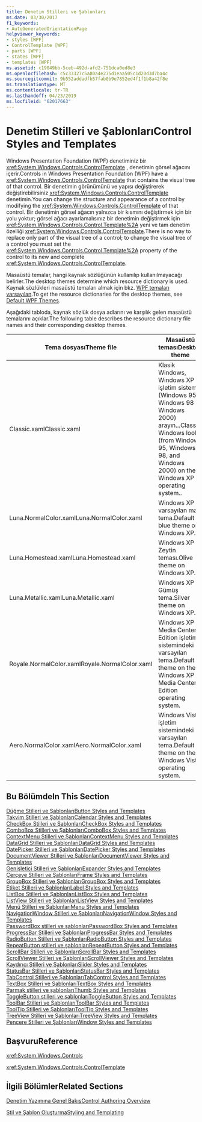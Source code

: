 ```yaml
---
title: Denetim Stilleri ve Şablonları
ms.date: 03/30/2017
f1_keywords:
- AutoGeneratedOrientationPage
helpviewer_keywords:
- styles [WPF]
- ControlTemplate [WPF]
- parts [WPF]
- states [WPF]
- templates [WPF]
ms.assetid: c19049bb-5ceb-492d-afd2-751dca0ed8e3
ms.openlocfilehash: c5c33327c5a80a4e275d1eaa505c1d20d3d7ba4c
ms.sourcegitcommit: 9b552addadfb57fab0b9e7852ed4f1f1b8a42f8e
ms.translationtype: MT
ms.contentlocale: tr-TR
ms.lasthandoff: 04/23/2019
ms.locfileid: "62017663"
---
```

# <a name="control-styles-and-templates"></a><span data-ttu-id="3753d-102">Denetim Stilleri ve Şablonları</span><span class="sxs-lookup"><span data-stu-id="3753d-102">Control Styles and Templates</span></span>
<span data-ttu-id="3753d-103">Windows Presentation Foundation (WPF) denetiminiz bir <xref:System.Windows.Controls.ControlTemplate> , denetimin görsel ağacını içerir.</span><span class="sxs-lookup"><span data-stu-id="3753d-103">Controls in Windows Presentation Foundation (WPF) have a <xref:System.Windows.Controls.ControlTemplate> that contains the visual tree of that control.</span></span> <span data-ttu-id="3753d-104">Bir denetimin görünümünü ve yapısı değiştirerek değiştirebilirsiniz <xref:System.Windows.Controls.ControlTemplate> denetimin.</span><span class="sxs-lookup"><span data-stu-id="3753d-104">You can change the structure and appearance of a control by modifying the <xref:System.Windows.Controls.ControlTemplate> of that control.</span></span> <span data-ttu-id="3753d-105">Bir denetimin görsel ağacın yalnızca bir kısmını değiştirmek için bir yolu yoktur; görsel ağacı ayarlamalısınız bir denetimin değiştirmek için <xref:System.Windows.Controls.Control.Template%2A> yeni ve tam denetim özelliği <xref:System.Windows.Controls.ControlTemplate>.</span><span class="sxs-lookup"><span data-stu-id="3753d-105">There is no way to replace only part of the visual tree of a control; to change the visual tree of a control you must set the <xref:System.Windows.Controls.Control.Template%2A> property of the control to its new and complete <xref:System.Windows.Controls.ControlTemplate>.</span></span>  
  
 <span data-ttu-id="3753d-106">Masaüstü temalar, hangi kaynak sözlüğünün kullanılıp kullanılmayacağı belirler.</span><span class="sxs-lookup"><span data-stu-id="3753d-106">The desktop themes determine which resource dictionary is used.</span></span> <span data-ttu-id="3753d-107">Kaynak sözlükleri masaüstü temaları almak için bkz. [WPF temaları varsayılan](https://go.microsoft.com/fwlink/?LinkID=158252).</span><span class="sxs-lookup"><span data-stu-id="3753d-107">To get the resource dictionaries for the desktop themes, see [Default WPF Themes](https://go.microsoft.com/fwlink/?LinkID=158252).</span></span>  
  
 <span data-ttu-id="3753d-108">Aşağıdaki tabloda, kaynak sözlük dosya adlarını ve karşılık gelen masaüstü temalarını açıklar.</span><span class="sxs-lookup"><span data-stu-id="3753d-108">The following table describes the resource dictionary file names and their corresponding desktop themes.</span></span>  
  
|<span data-ttu-id="3753d-109">Tema dosyası</span><span class="sxs-lookup"><span data-stu-id="3753d-109">Theme file</span></span>|<span data-ttu-id="3753d-110">Masaüstü teması</span><span class="sxs-lookup"><span data-stu-id="3753d-110">Desktop theme</span></span>|  
|----------------|-------------------|  
|<span data-ttu-id="3753d-111">Classic.xaml</span><span class="sxs-lookup"><span data-stu-id="3753d-111">Classic.xaml</span></span>|<span data-ttu-id="3753d-112">Klasik Windows, Windows XP işletim sistemi (Windows 95, Windows 98 ve Windows 2000) arayın...</span><span class="sxs-lookup"><span data-stu-id="3753d-112">Classic Windows look (from Windows 95, Windows 98, and Windows 2000) on the Windows XP operating system..</span></span>|  
|<span data-ttu-id="3753d-113">Luna.NormalColor.xaml</span><span class="sxs-lookup"><span data-stu-id="3753d-113">Luna.NormalColor.xaml</span></span>|<span data-ttu-id="3753d-114">Windows XP varsayılan mavi tema.</span><span class="sxs-lookup"><span data-stu-id="3753d-114">Default blue theme on Windows XP.</span></span>|  
|<span data-ttu-id="3753d-115">Luna.Homestead.xaml</span><span class="sxs-lookup"><span data-stu-id="3753d-115">Luna.Homestead.xaml</span></span>|<span data-ttu-id="3753d-116">Windows XP Zeytin teması.</span><span class="sxs-lookup"><span data-stu-id="3753d-116">Olive theme on Windows XP.</span></span>|  
|<span data-ttu-id="3753d-117">Luna.Metallic.xaml</span><span class="sxs-lookup"><span data-stu-id="3753d-117">Luna.Metallic.xaml</span></span>|<span data-ttu-id="3753d-118">Windows XP Gümüş tema.</span><span class="sxs-lookup"><span data-stu-id="3753d-118">Silver theme on Windows XP.</span></span>|  
|<span data-ttu-id="3753d-119">Royale.NormalColor.xaml</span><span class="sxs-lookup"><span data-stu-id="3753d-119">Royale.NormalColor.xaml</span></span>|<span data-ttu-id="3753d-120">Windows XP Media Center Edition işletim sistemindeki varsayılan tema.</span><span class="sxs-lookup"><span data-stu-id="3753d-120">Default theme on the Windows XP Media Center Edition operating system.</span></span>|  
|<span data-ttu-id="3753d-121">Aero.NormalColor.xaml</span><span class="sxs-lookup"><span data-stu-id="3753d-121">Aero.NormalColor.xaml</span></span>|<span data-ttu-id="3753d-122">Windows Vista işletim sistemindeki varsayılan tema.</span><span class="sxs-lookup"><span data-stu-id="3753d-122">Default theme on the Windows Vista operating system.</span></span>|  
  
## <a name="in-this-section"></a><span data-ttu-id="3753d-123">Bu Bölümde</span><span class="sxs-lookup"><span data-stu-id="3753d-123">In This Section</span></span>  
 [<span data-ttu-id="3753d-124">Düğme Stilleri ve Şablonları</span><span class="sxs-lookup"><span data-stu-id="3753d-124">Button Styles and Templates</span></span>](button-styles-and-templates.md)  
 [<span data-ttu-id="3753d-125">Takvim Stilleri ve Şablonları</span><span class="sxs-lookup"><span data-stu-id="3753d-125">Calendar Styles and Templates</span></span>](calendar-styles-and-templates.md)  
 [<span data-ttu-id="3753d-126">CheckBox Stilleri ve Şablonları</span><span class="sxs-lookup"><span data-stu-id="3753d-126">CheckBox Styles and Templates</span></span>](checkbox-styles-and-templates.md)  
 [<span data-ttu-id="3753d-127">ComboBox Stilleri ve Şablonları</span><span class="sxs-lookup"><span data-stu-id="3753d-127">ComboBox Styles and Templates</span></span>](combobox-styles-and-templates.md)  
 [<span data-ttu-id="3753d-128">ContextMenu Stilleri ve Şablonları</span><span class="sxs-lookup"><span data-stu-id="3753d-128">ContextMenu Styles and Templates</span></span>](contextmenu-styles-and-templates.md)  
 [<span data-ttu-id="3753d-129">DataGrid Stilleri ve Şablonları</span><span class="sxs-lookup"><span data-stu-id="3753d-129">DataGrid Styles and Templates</span></span>](datagrid-styles-and-templates.md)  
 [<span data-ttu-id="3753d-130">DatePicker Stilleri ve Şablonları</span><span class="sxs-lookup"><span data-stu-id="3753d-130">DatePicker Styles and Templates</span></span>](datepicker-styles-and-templates.md)  
 [<span data-ttu-id="3753d-131">DocumentViewer Stilleri ve Şablonları</span><span class="sxs-lookup"><span data-stu-id="3753d-131">DocumentViewer Styles and Templates</span></span>](documentviewer-styles-and-templates.md)  
 [<span data-ttu-id="3753d-132">Genişletici Stilleri ve Şablonları</span><span class="sxs-lookup"><span data-stu-id="3753d-132">Expander Styles and Templates</span></span>](expander-styles-and-templates.md)  
 [<span data-ttu-id="3753d-133">Çerçeve Stilleri ve Şablonları</span><span class="sxs-lookup"><span data-stu-id="3753d-133">Frame Styles and Templates</span></span>](frame-styles-and-templates.md)  
 [<span data-ttu-id="3753d-134">GroupBox Stilleri ve Şablonları</span><span class="sxs-lookup"><span data-stu-id="3753d-134">GroupBox Styles and Templates</span></span>](groupbox-styles-and-templates.md)  
 [<span data-ttu-id="3753d-135">Etiket Stilleri ve Şablonları</span><span class="sxs-lookup"><span data-stu-id="3753d-135">Label Styles and Templates</span></span>](label-styles-and-templates.md)  
 [<span data-ttu-id="3753d-136">ListBox Stilleri ve Şablonları</span><span class="sxs-lookup"><span data-stu-id="3753d-136">ListBox Styles and Templates</span></span>](listbox-styles-and-templates.md)  
 [<span data-ttu-id="3753d-137">ListView Stilleri ve Şablonları</span><span class="sxs-lookup"><span data-stu-id="3753d-137">ListView Styles and Templates</span></span>](listview-styles-and-templates.md)  
 [<span data-ttu-id="3753d-138">Menü Stilleri ve Şablonları</span><span class="sxs-lookup"><span data-stu-id="3753d-138">Menu Styles and Templates</span></span>](menu-styles-and-templates.md)  
 [<span data-ttu-id="3753d-139">NavigationWindow Stilleri ve Şablonları</span><span class="sxs-lookup"><span data-stu-id="3753d-139">NavigationWindow Styles and Templates</span></span>](navigationwindow-styles-and-templates.md)  
 [<span data-ttu-id="3753d-140">PasswordBox stilleri ve şablonları</span><span class="sxs-lookup"><span data-stu-id="3753d-140">PasswordBox Styles and Templates</span></span>](passwordbox-styles-and-templates.md)  
 [<span data-ttu-id="3753d-141">ProgressBar Stilleri ve Şablonları</span><span class="sxs-lookup"><span data-stu-id="3753d-141">ProgressBar Styles and Templates</span></span>](progressbar-styles-and-templates.md)  
 [<span data-ttu-id="3753d-142">RadioButton Stilleri ve Şablonları</span><span class="sxs-lookup"><span data-stu-id="3753d-142">RadioButton Styles and Templates</span></span>](radiobutton-styles-and-templates.md)  
 [<span data-ttu-id="3753d-143">RepeatButton stilleri ve şablonları</span><span class="sxs-lookup"><span data-stu-id="3753d-143">RepeatButton Styles and Templates</span></span>](repeatbutton-styles-and-templates.md)  
 [<span data-ttu-id="3753d-144">ScrollBar Stilleri ve Şablonları</span><span class="sxs-lookup"><span data-stu-id="3753d-144">ScrollBar Styles and Templates</span></span>](scrollbar-styles-and-templates.md)  
 [<span data-ttu-id="3753d-145">ScrollViewer Stilleri ve Şablonları</span><span class="sxs-lookup"><span data-stu-id="3753d-145">ScrollViewer Styles and Templates</span></span>](scrollviewer-styles-and-templates.md)  
 [<span data-ttu-id="3753d-146">Kaydırıcı Stilleri ve Şablonları</span><span class="sxs-lookup"><span data-stu-id="3753d-146">Slider Styles and Templates</span></span>](slider-styles-and-templates.md)  
 [<span data-ttu-id="3753d-147">StatusBar Stilleri ve Şablonları</span><span class="sxs-lookup"><span data-stu-id="3753d-147">StatusBar Styles and Templates</span></span>](statusbar-styles-and-templates.md)  
 [<span data-ttu-id="3753d-148">TabControl Stilleri ve Şablonları</span><span class="sxs-lookup"><span data-stu-id="3753d-148">TabControl Styles and Templates</span></span>](tabcontrol-styles-and-templates.md)  
 [<span data-ttu-id="3753d-149">TextBox Stilleri ve Şablonları</span><span class="sxs-lookup"><span data-stu-id="3753d-149">TextBox Styles and Templates</span></span>](textbox-styles-and-templates.md)  
 [<span data-ttu-id="3753d-150">Parmak stilleri ve şablonları</span><span class="sxs-lookup"><span data-stu-id="3753d-150">Thumb Styles and Templates</span></span>](thumb-styles-and-templates.md)  
 [<span data-ttu-id="3753d-151">ToggleButton stilleri ve şablonları</span><span class="sxs-lookup"><span data-stu-id="3753d-151">ToggleButton Styles and Templates</span></span>](togglebutton-styles-and-templates.md)  
 [<span data-ttu-id="3753d-152">ToolBar Stilleri ve Şablonları</span><span class="sxs-lookup"><span data-stu-id="3753d-152">ToolBar Styles and Templates</span></span>](toolbar-styles-and-templates.md)  
 [<span data-ttu-id="3753d-153">ToolTip Stilleri ve Şablonları</span><span class="sxs-lookup"><span data-stu-id="3753d-153">ToolTip Styles and Templates</span></span>](tooltip-styles-and-templates.md)  
 [<span data-ttu-id="3753d-154">TreeView Stilleri ve Şablonları</span><span class="sxs-lookup"><span data-stu-id="3753d-154">TreeView Styles and Templates</span></span>](treeview-styles-and-templates.md)  
 [<span data-ttu-id="3753d-155">Pencere Stilleri ve Şablonları</span><span class="sxs-lookup"><span data-stu-id="3753d-155">Window Styles and Templates</span></span>](window-styles-and-templates.md)  
  
## <a name="reference"></a><span data-ttu-id="3753d-156">Başvuru</span><span class="sxs-lookup"><span data-stu-id="3753d-156">Reference</span></span>  
 <xref:System.Windows.Controls>  
  
 <xref:System.Windows.Controls.ControlTemplate>  
  
## <a name="related-sections"></a><span data-ttu-id="3753d-157">İlgili Bölümler</span><span class="sxs-lookup"><span data-stu-id="3753d-157">Related Sections</span></span>  
 [<span data-ttu-id="3753d-158">Denetim Yazımına Genel Bakış</span><span class="sxs-lookup"><span data-stu-id="3753d-158">Control Authoring Overview</span></span>](control-authoring-overview.md)  
  
 [<span data-ttu-id="3753d-159">Stil ve Şablon Oluşturma</span><span class="sxs-lookup"><span data-stu-id="3753d-159">Styling and Templating</span></span>](styling-and-templating.md)

